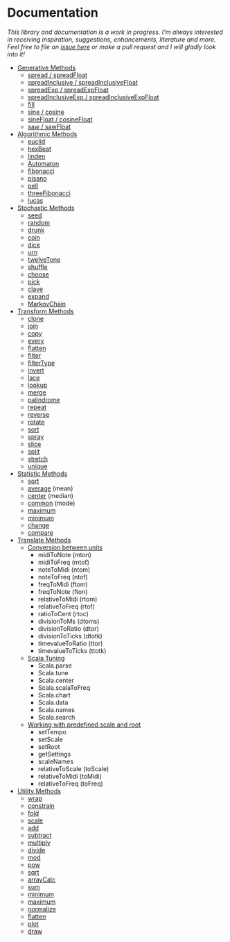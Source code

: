 # Documentation

*This library and documentation is a work in progress. I'm always interested in receiving inspiration, suggestions, enhancements, literature and more. Feel free to file an [issue here](https://github.com/tmhglnd/total-serialism/issues) or make a pull request and I will gladly look into it!*

- [Generative Methods](./generative-methods.md)
	- [spread / spreadFloat](./generative-methods.md#spread)
	- [spreadInclusive / spreadInclusiveFloat](./generative-methods.md#spreadinclusive)
	- [spreadExp / spreadExpFloat](./generative-methods.md#spreadExp)
	- [spreadInclusiveExp / spreadInclusiveExpFloat](./generative-methods.md#spreadInclusiveExp)
	- [fill](./generative-methods.md#fill)
	- [sine / cosine](./generative-methods.md#sine--cosine)
	- [sineFloat / cosineFloat](./generative-methods.md#sineFloat--cosineFloat)
	- [saw / sawFloat](./generative-methods.md#saw--sawFloat)
- [Algorithmic Methods](./algorithmic-methods.md)
	- [euclid](./algorithmic-methods.md#euclid)
	- [hexBeat](./algorithmic-methods.md#hexBeat)
	- [linden](./algorithmic-methods.md#linden)
	- [Automaton](./algorithmic-methods.md#cellular-automaton)
	- [fibonacci](./algorithmic-methods.md#fibonacci)
	- [pisano](./algorithmic-methods.md#pisano)
	- [pell](./algorithmic-methods.md#pell)
	- [threeFibonacci](./algorithmic-methods.md#threefibonacci)
	- [lucas](./algorithmic-methods.md#lucas)
- [Stochastic Methods](./stochastic-methods.md)
	- [seed](./stochastic-methods.md#seed)
	- [random](./stochastic-methods.md#random)
	- [drunk](./stochastic-methods.md#drunk)
	- [coin](./stochastic-methods.md#coin)
	- [dice](./stochastic-methods.md#dice)
	- [urn](./stochastic-methods.md#urn)
	- [twelveTone](./stochastic-methods.md#twelvetone)
	- [shuffle](./stochastic-methods.md#shuffle)
	- [choose](./stochastic-methods.md#choose)
	- [pick](./stochastic-methods.md#pick)
	- [clave](./stochastic-methods.md#clave)
	- [expand](./stochastic-methods.md#expand)
	- [MarkovChain](./stochastic-methods.md#markovchain)
- [Transform Methods](./transform-methods.md)
	- [clone](./transform-methods.md#clone)
	- [join](./transform-methods.md#join)
	- [copy](./transform-methods.md#copy)
	- [every](./transform-methods.md#every)
	- [flatten](./transform-methods.md#flatten)
	- [filter](./transform-methods.md#filter)
	- [filterType](./transform-methods.md#filterType)
	- [invert](./transform-methods.md#invert)
	- [lace](./transform-methods.md#lace)
	- [lookup](./transform-methods.md#lookup)
	- [merge](./transform-methods.md#merge)
	- [palindrome](./transform-methods.md#palindrome)
	- [repeat](./transform-methods.md#repeat)
	- [reverse](./transform-methods.md#reverse)
	- [rotate](./transform-methods.md#rotate)
	- [sort](./transform-methods.md#sort)
	- [spray](./transform-methods.md#spray)
	- [slice](./transform-methods.md#slice)
	- [split](./transform-methods.md#split)
	- [stretch](./transform-methods.md#stretch)
	- [unique](./transform-methods.md#unique)
- [Statistic Methods](./statistic-methods.md)
	- [sort](./statistic-methods.md#sort)
	- [average](./statistic-methods.md#mean) (mean)
	- [center](./statistic-methods.md#median) (median)
	- [common](./statistic-methods.md#mode) (mode)
	- [maximum](./statistic-methods.md#maximum)
	- [minimum](./statistic-methods.md#minimum)
	- [change](./statistic-methods.md#change)
	- [compare](#compare)
- [Translate Methods](./translate-methods.md)
	- [Conversion between units](./translate-methods.md#conversion-between-units)
		- midiToNote (mton)
		- midiToFreq (mtof)
		- noteToMidi (ntom)
		- noteToFreq (ntof)
		- freqToMidi (ftom)
		- freqToNote (fton)
		- relativeToMidi (rtom)
		- relativeToFreq (rtof)
		- ratioToCent (rtoc)
		- divisionToMs (dtoms)
		- divisionToRatio (dtor)
		- divisionToTicks (dtotk)
		- timevalueToRatio (ttor)
		- timevalueToTicks (ttotk)
	- [Scala Tuning](./translate-methods.md#using-scala-tuning-format)
		- Scala.parse
		- Scala.tune
		- Scala.center
		- Scala.scalaToFreq
		- Scala.chart
		- Scala.data
		- Scala.names
		- Scala.search
	- [Working with predefined scale and root](./translate-methods.md#working-with-predefined-scale-and-root)
		- setTempo
		- setScale
		- setRoot
		- getSettings
		- scaleNames
		- relativeToScale (toScale)
		- relativeToMidi (toMidi)
		- relativeToFreq (toFreq)
- [Utility Methods](./utility-methods.md)
	- [wrap](./utility-methods.md#wrap)
	- [constrain](./utility-methods.md#constrain)
	- [fold](./utility-methods.md#fold)
	- [scale](./utility-methods.md#scale)
	- [add](./utility-methods.md#add)
	- [subtract](./utility-methods.md#subtract)
	- [multiply](./utility-methods.md#multiply)
	- [divide](#divide)
	- [mod](./utility-methods.md#mod)
	- [pow](./utility-methods.md#pow)
	- [sqrt](./utility-methods.md#sqrt)
	- [arrayCalc](./utility-methods.md#arrayCalc)
	- [sum](./utility-methods.md#sum)
	- [minimum](./utility-methods.md#minimum)
	- [maximum](./utility-methods.md#maximum)
	- [normalize](./utility-methods.md#normalize)
	- [flatten](./utility-methods.md#flatten)
	- [plot](./utility-methods.md#plot)
	- [draw](./utility-methods.md#draw)